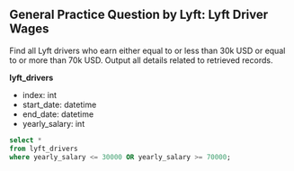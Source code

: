 ## General Practice Question by Lyft: Lyft Driver Wages

Find all Lyft drivers who earn either equal to or less than 30k USD or equal to or more than 70k USD.
Output all details related to retrieved records.

<b> lyft_drivers </b>
- index: int
- start_date: datetime
- end_date: datetime
- yearly_salary: int

```SQL
select * 
from lyft_drivers
where yearly_salary <= 30000 OR yearly_salary >= 70000;
```

